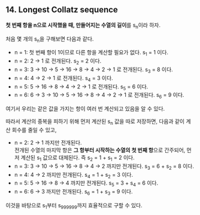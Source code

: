 ## 14. Longest Collatz sequence

**첫 번째 항을 n으로 시작했을 때, 만들어지는 수열의 길이**를 s<sub>n</sub>이라 하자.

처음 몇 개의 s<sub>n</sub>을 구해보면 다음과 같다.

* n = 1: 첫 번째 항이 1이므로 다른 항을 계산할 필요가 없다. s<sub>1</sub> = 1 이다.
* n = 2: 2 &rarr; 1 로 전개된다. s<sub>2</sub> = 2 이다.
* n = 3: 3 &rarr; 10 &rarr; 5 &rarr; 16 &rarr; 8 &rarr; 4 &rarr; 2 &rarr; 1 로 전개된다. s<sub>3</sub> = 8 이다.
* n = 4: 4 &rarr; 2 &rarr; 1 로 전개된다. s<sub>4</sub> = 3 이다.
* n = 5: 5 &rarr; 16 &rarr; 8 &rarr; 4 &rarr; 2 &rarr; 1 로 전개된다. s<sub>5</sub> = 6 이다.
* n = 6: 6 &rarr; 3 &rarr; 10 &rarr; 5 &rarr; 16 &rarr; 8 &rarr; 4 &rarr; 2 &rarr; 1 로 전개된다. s<sub>6</sub> = 9 이다.

여기서 우리는 같은 값을 가지는 항이 여러 번 계산되고 있음을 알 수 있다.

따라서 계산의 중복을 피하기 위해 먼저 계산된 s<sub>n</sub> 값을 따로 저장하면, 다음과 같이 계산 회수를 줄일 수 있고,

* n = 2: 2 &rarr; 1 까지만 전개된다.<br>
전개된 수열의 마지막 항은 **그 항부터 시작하는 수열의 첫 번째 항**으로 간주되어, 먼저 계산된 s<sub>1</sub> 값으로 대체된다. 즉 s<sub>2</sub> = 1 + s<sub>1</sub> = 2 이다.
* n = 3: 3 &rarr; 10 &rarr; 5 &rarr; 16 &rarr; 8 &rarr; 4 &rarr; 2 까지만 전개된다. s<sub>3</sub> = 6 + s<sub>2</sub> = 8 이다.
* n = 4: 4 &rarr; 2 까지만 전개된다. s<sub>4</sub> = 1 + s<sub>2</sub> = 3 이다.
* n = 5: 5 &rarr; 16 &rarr; 8 &rarr; 4 까지만 전개된다. s<sub>5</sub> = 3 + s<sub>4</sub> = 6 이다.
* n = 6: 6 &rarr; 3 까지만 전개된다. s<sub>6</sub> = 1 + s<sub>3</sub> = 9 이다.

이것을 바탕으로 s<sub>1</sub>부터 s<sub>999999</sub>까지 효율적으로 구할 수 있다.
